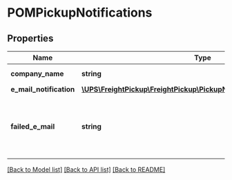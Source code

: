 # POMPickupNotifications

## Properties
Name | Type | Description | Notes
------------ | ------------- | ------------- | -------------
**company_name** | **string** | Name of company | [optional] 
**e_mail_notification** | [**\UPS\FreightPickup\FreightPickup\PickupNotificationsEMailNotification**](PickupNotificationsEMailNotification.md) |  | [optional] 
**failed_e_mail** | **string** | Alternate email address to receive notifications regarding a failed email. | [optional] 

[[Back to Model list]](../../README.md#documentation-for-models) [[Back to API list]](../../README.md#documentation-for-api-endpoints) [[Back to README]](../../README.md)

